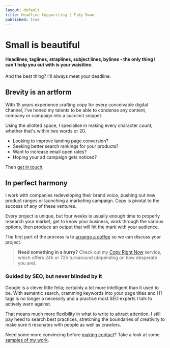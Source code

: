 ```yaml
---
layout: default
title: Headline Copywriting | Tidy Swan
published: true
---
```

# Small is beautiful

#### Headlines, taglines, straplines, subject lines, bylines - the only thing I can't help you out with is your waistline.

And the best thing? I'll always meet your deadline.

## Brevity is an artform

With 15 years experience crafting copy for every conceivable digital channel, I've honed my talents to be able to condense any content, company or campaign into a succinct snippet.

Using the allotted space, I specialise in making every character count, whether that's within two words or 20.

- Looking to improve landing page conversion?
- Seeking better search rankings for your products?
- Want to increase email open rates?
- Hoping your ad campaign gets noticed?

Then [get in touch](/contact).

## In perfect harmony

I work with companies redeveloping their brand voice, pushing out new product ranges or launching a marketing campaign. Copy is pivotal to the success of any of these ventures.

Every project is unique, but four weeks is usually enough time to properly research your market, get to know your business, work through the various options, then produce an output that will hit the mark with your audience.

The first part of the process is to [arrange a coffee](/contact) so we can discuss your project.

> **Need something in a hurry?** Check out my [Copy Right Now](/copy-right-now) service, which offers 24h or 72h turnaround (depending on how desperate you are).

### Guided by SEO, but never blinded by it

Google is a clever little fella; certainly a lot more intelligent than it used to be. With semantic search, cramming keywords into your page titles and H1 tags is no longer a necessity and a practice most SEO experts I talk to actively warn against.

That means much more flexibility in what to write to attract attention. I still pay heed to search best practices, stretching the boundaries of creativity to make sure it resonates with people as well as crawlers.

Need some more convincing before [making contact](/contact)? Take a look at some [samples of my work](/about).
